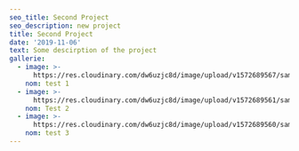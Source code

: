 ```yaml
---
seo_title: Second Project
seo_description: new project
title: Second Project
date: '2019-11-06'
text: Some descirption of the project
gallerie:
  - image: >-
      https://res.cloudinary.com/dw6uzjc8d/image/upload/v1572689567/samples/food/spices.jpg
    nom: test 1
  - image: >-
      https://res.cloudinary.com/dw6uzjc8d/image/upload/v1572689561/samples/food/pot-mussels.jpg
    nom: Test 2
  - image: >-
      https://res.cloudinary.com/dw6uzjc8d/image/upload/v1572689560/samples/food/dessert.jpg
    nom: test 3
---
```


